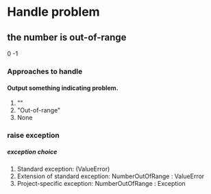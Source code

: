 # Handle problem


## the number is out-of-range

0
-1

### Approaches to handle
#### Output something indicating problem.
1. ""
2. "Out-of-range"
3. None

### raise exception
##### exception choice
1. Standard exception: (ValueError)
2. Extension of standard exception:
    NumberOutOfRange : ValueError
3. Project-specific exception:
    NumberOutOfRange : Exception